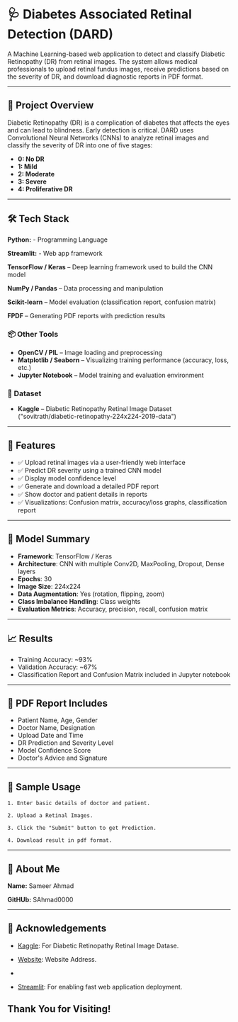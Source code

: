 # 🩺 Diabetes Associated Retinal Detection (DARD)

A Machine Learning-based web application to detect and classify Diabetic Retinopathy (DR) from retinal images. The system allows medical professionals to upload retinal fundus images, receive predictions based on the severity of DR, and download diagnostic reports in PDF format.

---

## 📌 Project Overview

Diabetic Retinopathy (DR) is a complication of diabetes that affects the eyes and can lead to blindness. Early detection is critical. DARD uses Convolutional Neural Networks (CNNs) to analyze retinal images and classify the severity of DR into one of five stages:

- **0: No DR**
- **1: Mild**
- **2: Moderate**
- **3: Severe**
- **4: Proliferative DR**

---

## 🛠 Tech Stack

**Python:** - Programming Language 

**Streamlit:** - Web app framework

**TensorFlow / Keras** – Deep learning framework used to build the CNN model

**NumPy / Pandas** – Data processing and manipulation

**Scikit-learn** – Model evaluation (classification report, confusion matrix)

**FPDF** – Generating PDF reports with prediction results

### 📦 Other Tools
- **OpenCV / PIL** – Image loading and preprocessing
- **Matplotlib / Seaborn** – Visualizing training performance (accuracy, loss, etc.)
- **Jupyter Notebook** – Model training and evaluation environment

### 💾 Dataset
- **Kaggle** – Diabetic Retinopathy Retinal Image Dataset ("sovitrath/diabetic-retinopathy-224x224-2019-data")

---

## 🧠 Features

- ✅ Upload retinal images via a user-friendly web interface
- ✅ Predict DR severity using a trained CNN model
- ✅ Display model confidence level
- ✅ Generate and download a detailed PDF report
- ✅ Show doctor and patient details in reports
- ✅ Visualizations: Confusion matrix, accuracy/loss graphs, classification report


---

## 🧪 Model Summary

- **Framework**: TensorFlow / Keras
- **Architecture**: CNN with multiple Conv2D, MaxPooling, Dropout, Dense layers
- **Epochs**: 30
- **Image Size**: 224x224
- **Data Augmentation**: Yes (rotation, flipping, zoom)
- **Class Imbalance Handling**: Class weights
- **Evaluation Metrics**: Accuracy, precision, recall, confusion matrix

---

## 📈 Results

- Training Accuracy: ~93%
- Validation Accuracy: ~67%
- Classification Report and Confusion Matrix included in Jupyter notebook

---

## 📄 PDF Report Includes

- Patient Name, Age, Gender
- Doctor Name, Designation
- Upload Date and Time
- DR Prediction and Severity Level
- Model Confidence Score
- Doctor's Advice and Signature

---

## 🎥 Sample Usage

    1. Enter basic details of doctor and patient.

    2. Upload a Retinal Images.

    3. Click the "Submit" button to get Prediction.

    4. Download result in pdf format.

---

## 🚀 About Me
**Name:** Sameer Ahmad

**GitHUb:** SAhmad0000

---

## 🙏 Acknowledgements

 - [Kaggle]("sovitrath/diabetic-retinopathy-224x224-2019-data"): For Diabetic Retinopathy Retinal Image Datase.

 - [Website](https://dardtrail111.streamlit.app/): Website Address.
 - 
 - [Streamlit](https://streamlit.io/): For enabling fast web application deployment.
 
## Thank You for Visiting!
